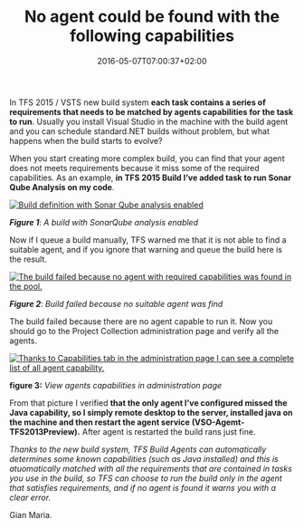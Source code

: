 ﻿---
title: "No agent could be found with the following capabilities"
description: ""
date: 2016-05-07T07:00:37+02:00
draft: false
tags: [build,sonarqube]
categories: [Team Foundation Server]
---
In TFS 2015 / VSTS new build system **each task contains a series of requirements that needs to be matched by agents capabilities for the task to run**. Usually you install Visual Studio in the machine with the build agent and you can schedule standard.NET builds without problem, but what happens when the build starts to evolve?

When you start creating more complex build, you can find that your agent does not meets requirements because it miss some of the required capabilities. As an example,  **in TFS 2015 Build I’ve added task to run Sonar Qube Analysis on my code**.

[![Build definition with Sonar Qube analysis enabled](http://www.codewrecks.com/blog/wp-content/uploads/2016/05/image_thumb.png "Build definition with Sonar Qube analysis enabled")](http://www.codewrecks.com/blog/wp-content/uploads/2016/05/image.png)

 ***Figure 1***: *A build with SonarQube analysis enabled*

Now if I queue a build manually, TFS warned me that it is not able to find a suitable agent, and if you ignore that warning and queue the build here is the result.

[![The build failed because no agent with required capabilities was found in the pool.](http://www.codewrecks.com/blog/wp-content/uploads/2016/05/image_thumb-1.png "Build failure output")](http://www.codewrecks.com/blog/wp-content/uploads/2016/05/image-1.png)

 ***Figure 2***: *Build failed because no suitable agent was find*

The build failed because there are no agent capable to run it. Now you should go to the Project Collection administration page and verify all the agents.

[![Thanks to Capabilities tab in the administration page I can see a complete list of all agent capability.](http://www.codewrecks.com/blog/wp-content/uploads/2016/05/image_thumb-2.png "View agents capabilities in administration page")](http://www.codewrecks.com/blog/wp-content/uploads/2016/05/image-2.png)

 **figure 3:** *View agents capabilities in administration page*

From that picture I verified  **that the only agent I’ve configured missed the Java capability, so I simply remote desktop to the server, installed java on the machine and then restart the agent service (VSO-Agemt-TFS2013Preview).** After agent is restarted the build rans just fine.

*Thanks to the new build system, TFS Build Agents can automatically determines some known capabilities (such as Java installed) and this is atuomatically matched with all the requirements that are contained in tasks you use in the build, so TFS can choose to run the build only in the agent that satisfies requirements, and if no agent is found it warns you with a clear error.*

Gian Maria.
